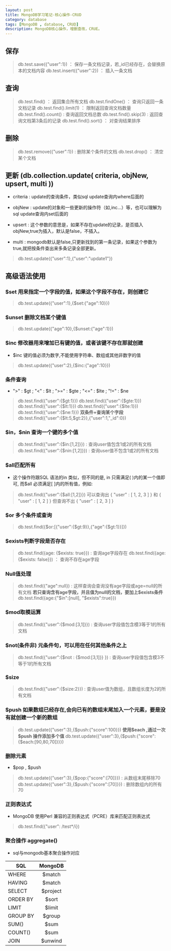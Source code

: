 ```yaml
---
layout: post
title: MongoDB学习笔记-核心操作-CRUD
category: database
tags: [MongoDB , database, CRUD]
description: MongoDB核心操作，增删查改，CRUE。
---
```


## 保存

> db.test.save({"user":1}) ： 保存一条文档记录，若_id已经存在，会替换原本的文档内容
> db.test.insert({"user":2}) ： 插入一条文档

## 查询

> db.test.find() ： 返回集合所有文档
> db.test.findOne() ： 查询只返回一条文档记录
> db.test.find().limit(1) ： 限制返回查询文档数量
> db.test.find().count() : 查询返回文档总数
> db.test.find().skip(3) : 返回查询文档第3条后的记录
> db.test.find().sort() ： 对查询结果排序

## 删除

> db.test.remove({"user":1}) : 删除某个条件的文档
> db.test.drop() ： 清空某个文档

## 更新 (db.collection.update( criteria, objNew, upsert, multi ))

- criteria : update的查询条件，类似sql update查询内where后面的

- objNew   : update的对象和一些更新的操作符（如$,$inc...）等，也可以理解为sql update查询内set后面的

- upsert   : 这个参数的意思是，如果不存在update的记录，是否插入objNew,true为插入，默认是false，不插入。

- multi    : mongodb默认是false,只更新找到的第一条记录，如果这个参数为true,就把按条件查出来多条记录全部更新。

> db.test.update({"user":1},{"user":"update1"})

## 高级语法使用

### $set 用来指定一个字段的值，如果这个字段不存在，则创建它

> db.test.update({"user":1},{\$set:{"age":10}})

### $unset 删除文档某个键值

> db.test.update({"age":10},{\$unset:{"age":1}})

### $inc 修改器用来增加已有键的值，或者该键不存在那就创建

- $inc 键的值必须为数字,不能使用字符串、数组或其他非数字的值

> db.test.update({"user":2},{\$inc:{"age":10}})

### 条件查询 

- ">" : \$gt ; "<" : \$lt ; ">=" : \$gte ; "<=" : \$lte ; "!=" : \$ne

> db.test.find({"user":{\$gt:1}})
> db.test.find({"user":{\$gte:1}})
> db.test.find({"user":{\$lt:1}})
> db.test.find({"user":{\$lte:1}})
> db.test.find({"user":{\$ne:1}})
>  **双条件+查询某个字段**
> db.test.find({"user":{\$lt:5,\$gt:2}},{"user":1,"_id":0})

### \$in，\$nin 查询一个键的多个值

> db.test.find({"user":{\$in:[1,2]}}) : 查询user值包含1或2的所有文档
> db.test.find({"user":{\$nin:[1,2]}}) : 查询user值不包含1或2的所有文档

### $all匹配所有

- 这个操作符跟SQL 语法的in 类似，但不同的是, in 只需满足( )内的某一个值即可, 而$all 必须满足[ ]内的所有值，例如:

> db.test.find({"user":{\$all:[1,2]}})
> 可以查询出 { "user" : [ 1, 2, 3 ] } 和 { "user" : [ 1, 2 ] }
> 但查询不出 { "user" : [ 2, 3 ] }

### $or 多个条件或查询

> db.test.find({\$or:[{"user":{\$gt:9}},{"age":{\$gt:1}}]})

### $exists判断字段是否存在

> db.test.find({age: {\$exists: true}}) : 查询age字段存在
> db.test.find({age: {\$exists: false}}) ： 查询不存在age字段

### Null值处理

> db.test.find({"age":null}) : 这样查询会查询没有age字段或age=null的所有文档
> **若只查询含有age字段，并且值为null的文档，要加上\$exists条件**
> db.test.find({age:{"\$in":[null], "\$exists":true}})

### $mod取模运算

> db.test.find({"user":{\$mod:[3,1]}}) : 查询user字段值包含模3等于1的所有文档

### $not(条件非) 元条件句，可以用在任何其他条件之上

> db.test.find({"user":{\$not : {\$mod:[3,1]}} }) : 查询user字段值包含模3不等于1的所有文档

### $size

> db.test.find({"user":{\$size:2}}) : 查询user值为数组，且数组长度为2的所有文档

### $push 如果数组已经存在,会向已有的数组末尾加入一个元素，要是没有就创建一个新的数组

> db.test.update({"user":3},{\$push:{"score":100}})
> **使用\$each ,通过一次\$push 操作添加多个值**
> db.test.update({"user":3},{\$push:{"score":{\$each:[90,80,70]}}})

### 删除元素

- \$pop , \$push

> db.test.update({"user":3},{\$pop:{"score":[70]}}) : 从数组末尾移除70
> db.test.update({"user":3},{\$push:{"score":[70]}}) : 删除数组内的所有70


### 正则表达式

- MongoDB 使用Perl 兼容的正则表达式（PCRE）库来匹配正则表达式

> db.test.find({"user": /test*/i})

### 聚合操作 aggregate()

- sql与mongodb基本聚合操作对应

| SQL     | MongoDB |
| ------- |:-------:|
| WHERE   | \$match |
| HAVING | \$match |
| SELECT  | \$project |
| ORDER BY  | \$sort |
| LIMIT  | \$limit |
| GROUP BY | \$group |
| SUM()  | \$sum |
| COUNT() | \$sum |
| JOIN | \$unwind |

